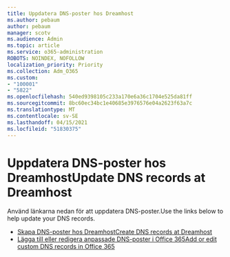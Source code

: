 ```yaml
---
title: Uppdatera DNS-poster hos Dreamhost
ms.author: pebaum
author: pebaum
manager: scotv
ms.audience: Admin
ms.topic: article
ms.service: o365-administration
ROBOTS: NOINDEX, NOFOLLOW
localization_priority: Priority
ms.collection: Adm_O365
ms.custom:
- "100001"
- "5822"
ms.openlocfilehash: 540ed9398105c233a170e6a36c1704e525da81ff
ms.sourcegitcommit: 8bc60ec34bc1e40685e3976576e04a2623f63a7c
ms.translationtype: MT
ms.contentlocale: sv-SE
ms.lasthandoff: 04/15/2021
ms.locfileid: "51830375"
---
```

# <a name="update-dns-records-at-dreamhost"></a><span data-ttu-id="1ed5e-102">Uppdatera DNS-poster hos Dreamhost</span><span class="sxs-lookup"><span data-stu-id="1ed5e-102">Update DNS records at Dreamhost</span></span>

<span data-ttu-id="1ed5e-103">Använd länkarna nedan för att uppdatera DNS-poster.</span><span class="sxs-lookup"><span data-stu-id="1ed5e-103">Use the links below to help update your DNS records.</span></span>

- [<span data-ttu-id="1ed5e-104">Skapa DNS-poster hos Dreamhost</span><span class="sxs-lookup"><span data-stu-id="1ed5e-104">Create DNS records at Dreamhost</span></span>](https://docs.microsoft.com/microsoft-365/admin/dns/create-dns-records-at-dreamhost?view=o365-worldwide)
- [<span data-ttu-id="1ed5e-105">Lägga till eller redigera anpassade DNS-poster i Office 365</span><span class="sxs-lookup"><span data-stu-id="1ed5e-105">Add or edit custom DNS records in Office 365</span></span>](https://docs.microsoft.com/microsoft-365/admin/setup/add-domain#add-or-edit-custom-dns-records)